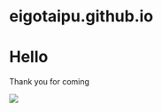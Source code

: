 # eigotaipu.github.io

<h1>Hello</h1>
<p>Thank you for coming</p>
<img src="https://prog-8.com/images/html/beginner/wanko.jpg">

